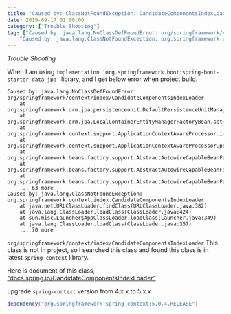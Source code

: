 ```yaml
---
title: "Caused by: ClassNotFoundException: CandidateComponentsIndexLoader"
date: 2019-09-17 01:00:00
category: ["Trouble Shooting"]
tag: ["Caused by: java.lang.NoClassDefFoundError: org/springframework/context/index/CandidateComponentsIndexLoader",
    "Caused by: java.lang.ClassNotFoundException: org.springframework.context.index.CandidateComponentsIndexLoader"]
---
```


_Trouble Shooting_

When I am using `implementation 'org.springframework.boot:spring-boot-starter-data-jpa'` library, 
and I get below error when project build.

```
Caused by: java.lang.NoClassDefFoundError: org/springframework/context/index/CandidateComponentsIndexLoader
	at org.springframework.orm.jpa.persistenceunit.DefaultPersistenceUnitManager.setResourceLoader(DefaultPersistenceUnitManager.java:431)
	at org.springframework.orm.jpa.LocalContainerEntityManagerFactoryBean.setResourceLoader(LocalContainerEntityManagerFactoryBean.java:320)
	at org.springframework.context.support.ApplicationContextAwareProcessor.invokeAwareInterfaces(ApplicationContextAwareProcessor.java:112)
	at org.springframework.context.support.ApplicationContextAwareProcessor.postProcessBeforeInitialization(ApplicationContextAwareProcessor.java:97)
	at org.springframework.beans.factory.support.AbstractAutowireCapableBeanFactory.applyBeanPostProcessorsBeforeInitialization(AbstractAutowireCapableBeanFactory.java:416)
	at org.springframework.beans.factory.support.AbstractAutowireCapableBeanFactory.initializeBean(AbstractAutowireCapableBeanFactory.java:1691)
	at org.springframework.beans.factory.support.AbstractAutowireCapableBeanFactory.doCreateBean(AbstractAutowireCapableBeanFactory.java:573)
	... 63 more
Caused by: java.lang.ClassNotFoundException: org.springframework.context.index.CandidateComponentsIndexLoader
	at java.net.URLClassLoader.findClass(URLClassLoader.java:382)
	at java.lang.ClassLoader.loadClass(ClassLoader.java:424)
	at sun.misc.Launcher$AppClassLoader.loadClass(Launcher.java:349)
	at java.lang.ClassLoader.loadClass(ClassLoader.java:357)
	... 70 more
```

`org/springframework/context/index/CandidateComponentsIndexLoader` This class is not in project, so I searched this class and found this class is in latest `spring-context` library.

Here is document of this class, ["docs.spring.io/CandidateComponentsIndexLoader"](https://docs.spring.io/spring-framework/docs/current/javadoc-api/org/springframework/context/index/CandidateComponentsIndexLoader.html)

upgrade `spring-context` version from 4.x.x to 5.x.x

```groovy
dependency("org.springframework:spring-context:5.0.4.RELEASE")
```


